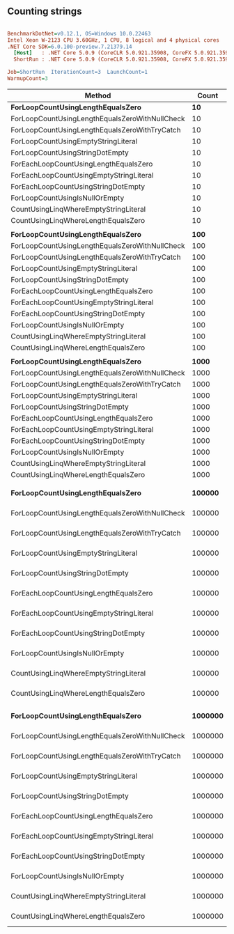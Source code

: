 ## Counting strings

``` ini

BenchmarkDotNet=v0.12.1, OS=Windows 10.0.22463
Intel Xeon W-2123 CPU 3.60GHz, 1 CPU, 8 logical and 4 physical cores
.NET Core SDK=6.0.100-preview.7.21379.14
  [Host]   : .NET Core 5.0.9 (CoreCLR 5.0.921.35908, CoreFX 5.0.921.35908), X64 RyuJIT
  ShortRun : .NET Core 5.0.9 (CoreCLR 5.0.921.35908, CoreFX 5.0.921.35908), X64 RyuJIT

Job=ShortRun  IterationCount=3  LaunchCount=1  
WarmupCount=3  

```
|                                         Method |   Count |            Mean |            Error |         StdDev | Ratio | RatioSD |
|----------------------------------------------- |-------- |----------------:|-----------------:|---------------:|------:|--------:|
|              **ForLoopCountUsingLengthEqualsZero** |      **10** |        **14.86 ns** |        **17.133 ns** |       **0.939 ns** |  **0.46** |    **0.03** |
| ForLoopCountUsingLengthEqualsZeroWithNullCheck |      10 |        13.16 ns |        16.342 ns |       0.896 ns |  0.40 |    0.02 |
|  ForLoopCountUsingLengthEqualsZeroWithTryCatch |      10 |        22.99 ns |         8.962 ns |       0.491 ns |  0.71 |    0.02 |
|            ForLoopCountUsingEmptyStringLiteral |      10 |        32.49 ns |         6.712 ns |       0.368 ns |  1.00 |    0.00 |
|                ForLoopCountUsingStringDotEmpty |      10 |        40.43 ns |        19.059 ns |       1.045 ns |  1.24 |    0.03 |
|          ForEachLoopCountUsingLengthEqualsZero |      10 |        59.18 ns |        13.503 ns |       0.740 ns |  1.82 |    0.03 |
|        ForEachLoopCountUsingEmptyStringLiteral |      10 |        81.58 ns |        15.111 ns |       0.828 ns |  2.51 |    0.02 |
|            ForEachLoopCountUsingStringDotEmpty |      10 |        77.92 ns |        28.103 ns |       1.540 ns |  2.40 |    0.07 |
|                 ForLoopCountUsingIsNullOrEmpty |      10 |        14.51 ns |         3.465 ns |       0.190 ns |  0.45 |    0.01 |
|          CountUsingLinqWhereEmptyStringLiteral |      10 |        90.78 ns |        75.952 ns |       4.163 ns |  2.79 |    0.14 |
|            CountUsingLinqWhereLengthEqualsZero |      10 |        71.53 ns |        35.422 ns |       1.942 ns |  2.20 |    0.06 |
|                                                |         |                 |                  |                |       |         |
|              **ForLoopCountUsingLengthEqualsZero** |     **100** |       **130.46 ns** |        **30.573 ns** |       **1.676 ns** |  **0.34** |    **0.06** |
| ForLoopCountUsingLengthEqualsZeroWithNullCheck |     100 |       131.29 ns |        76.808 ns |       4.210 ns |  0.34 |    0.07 |
|  ForLoopCountUsingLengthEqualsZeroWithTryCatch |     100 |       228.60 ns |       107.254 ns |       5.879 ns |  0.59 |    0.10 |
|            ForLoopCountUsingEmptyStringLiteral |     100 |       393.62 ns |     1,491.388 ns |      81.748 ns |  1.00 |    0.00 |
|                ForLoopCountUsingStringDotEmpty |     100 |       416.58 ns |       684.451 ns |      37.517 ns |  1.09 |    0.27 |
|          ForEachLoopCountUsingLengthEqualsZero |     100 |       448.61 ns |       199.312 ns |      10.925 ns |  1.17 |    0.24 |
|        ForEachLoopCountUsingEmptyStringLiteral |     100 |       732.12 ns |       338.861 ns |      18.574 ns |  1.92 |    0.40 |
|            ForEachLoopCountUsingStringDotEmpty |     100 |       804.55 ns |       306.149 ns |      16.781 ns |  2.09 |    0.36 |
|                 ForLoopCountUsingIsNullOrEmpty |     100 |       144.74 ns |       149.831 ns |       8.213 ns |  0.38 |    0.09 |
|          CountUsingLinqWhereEmptyStringLiteral |     100 |       521.26 ns |       666.709 ns |      36.545 ns |  1.36 |    0.30 |
|            CountUsingLinqWhereLengthEqualsZero |     100 |       334.15 ns |       260.454 ns |      14.276 ns |  0.87 |    0.17 |
|                                                |         |                 |                  |                |       |         |
|              **ForLoopCountUsingLengthEqualsZero** |    **1000** |     **1,369.41 ns** |     **1,052.789 ns** |      **57.707 ns** |  **0.36** |    **0.03** |
| ForLoopCountUsingLengthEqualsZeroWithNullCheck |    1000 |     1,418.30 ns |       899.839 ns |      49.323 ns |  0.37 |    0.01 |
|  ForLoopCountUsingLengthEqualsZeroWithTryCatch |    1000 |     2,319.83 ns |     1,387.024 ns |      76.027 ns |  0.61 |    0.01 |
|            ForLoopCountUsingEmptyStringLiteral |    1000 |     3,792.07 ns |     3,381.720 ns |     185.363 ns |  1.00 |    0.00 |
|                ForLoopCountUsingStringDotEmpty |    1000 |     3,856.43 ns |       175.930 ns |       9.643 ns |  1.02 |    0.05 |
|          ForEachLoopCountUsingLengthEqualsZero |    1000 |     4,123.44 ns |       780.448 ns |      42.779 ns |  1.09 |    0.06 |
|        ForEachLoopCountUsingEmptyStringLiteral |    1000 |     7,721.44 ns |     1,375.936 ns |      75.420 ns |  2.04 |    0.12 |
|            ForEachLoopCountUsingStringDotEmpty |    1000 |     7,239.80 ns |     2,461.560 ns |     134.926 ns |  1.91 |    0.06 |
|                 ForLoopCountUsingIsNullOrEmpty |    1000 |     1,508.91 ns |       713.393 ns |      39.103 ns |  0.40 |    0.02 |
|          CountUsingLinqWhereEmptyStringLiteral |    1000 |     4,543.22 ns |     1,731.213 ns |      94.894 ns |  1.20 |    0.08 |
|            CountUsingLinqWhereLengthEqualsZero |    1000 |     2,704.77 ns |       451.970 ns |      24.774 ns |  0.71 |    0.04 |
|                                                |         |                 |                  |                |       |         |
|              **ForLoopCountUsingLengthEqualsZero** |  **100000** |   **164,119.17 ns** |   **136,708.474 ns** |   **7,493.453 ns** |  **0.49** |    **0.02** |
| ForLoopCountUsingLengthEqualsZeroWithNullCheck |  100000 |   158,877.75 ns |    88,827.349 ns |   4,868.927 ns |  0.47 |    0.00 |
|  ForLoopCountUsingLengthEqualsZeroWithTryCatch |  100000 |   249,793.42 ns |   357,039.465 ns |  19,570.538 ns |  0.75 |    0.08 |
|            ForLoopCountUsingEmptyStringLiteral |  100000 |   334,669.06 ns |   222,391.128 ns |  12,190.008 ns |  1.00 |    0.00 |
|                ForLoopCountUsingStringDotEmpty |  100000 |   395,725.46 ns |   196,639.200 ns |  10,778.458 ns |  1.18 |    0.06 |
|          ForEachLoopCountUsingLengthEqualsZero |  100000 |   440,902.90 ns |    78,054.647 ns |   4,278.439 ns |  1.32 |    0.06 |
|        ForEachLoopCountUsingEmptyStringLiteral |  100000 |   718,218.21 ns |   187,283.582 ns |  10,265.645 ns |  2.15 |    0.05 |
|            ForEachLoopCountUsingStringDotEmpty |  100000 |   776,621.63 ns |   549,504.903 ns |  30,120.218 ns |  2.32 |    0.01 |
|                 ForLoopCountUsingIsNullOrEmpty |  100000 |   162,762.04 ns |    42,569.017 ns |   2,333.351 ns |  0.49 |    0.02 |
|          CountUsingLinqWhereEmptyStringLiteral |  100000 |   398,692.73 ns |    42,154.938 ns |   2,310.654 ns |  1.19 |    0.04 |
|            CountUsingLinqWhereLengthEqualsZero |  100000 |   283,709.59 ns |   199,009.159 ns |  10,908.364 ns |  0.85 |    0.01 |
|                                                |         |                 |                  |                |       |         |
|              **ForLoopCountUsingLengthEqualsZero** | **1000000** | **3,771,292.84 ns** | **2,321,924.990 ns** | **127,272.544 ns** |  **0.88** |    **0.03** |
| ForLoopCountUsingLengthEqualsZeroWithNullCheck | 1000000 | 3,636,951.30 ns | 1,441,576.908 ns |  79,017.695 ns |  0.85 |    0.01 |
|  ForLoopCountUsingLengthEqualsZeroWithTryCatch | 1000000 | 4,015,237.24 ns | 1,732,758.983 ns |  94,978.367 ns |  0.94 |    0.02 |
|            ForLoopCountUsingEmptyStringLiteral | 1000000 | 4,293,148.44 ns |   696,583.631 ns |  38,182.099 ns |  1.00 |    0.00 |
|                ForLoopCountUsingStringDotEmpty | 1000000 | 4,746,605.99 ns | 1,988,887.121 ns | 109,017.614 ns |  1.11 |    0.02 |
|          ForEachLoopCountUsingLengthEqualsZero | 1000000 | 5,527,450.52 ns | 9,594,842.037 ns | 525,925.668 ns |  1.29 |    0.13 |
|        ForEachLoopCountUsingEmptyStringLiteral | 1000000 | 7,940,907.29 ns |   798,182.235 ns |  43,751.062 ns |  1.85 |    0.01 |
|            ForEachLoopCountUsingStringDotEmpty | 1000000 | 7,817,611.46 ns | 4,636,638.464 ns | 254,149.800 ns |  1.82 |    0.08 |
|                 ForLoopCountUsingIsNullOrEmpty | 1000000 | 3,658,824.48 ns | 2,943,548.516 ns | 161,345.827 ns |  0.85 |    0.04 |
|          CountUsingLinqWhereEmptyStringLiteral | 1000000 | 4,581,021.09 ns | 1,374,380.923 ns |  75,334.456 ns |  1.07 |    0.01 |
|            CountUsingLinqWhereLengthEqualsZero | 1000000 | 3,905,742.19 ns | 3,047,263.333 ns | 167,030.786 ns |  0.91 |    0.03 |
